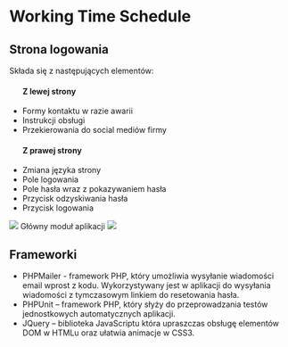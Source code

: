 # Working Time Schedule
<h2>Strona logowania</h2>
Składa się z następujących elementów:
<ul>
<h4>Z lewej strony</h4>
  <li>Formy kontaktu w razie awarii</li>
  <li>Instrukcji obsługi</li>
  <li>Przekierowania do social mediów firmy</li>
 <h4>Z prawej strony</h4>
  <li>Zmiana języka strony</li>
  <li>Pole logowania</li>
  <li>Pole hasła wraz z pokazywaniem hasła</li>
  <li>Przycisk odzyskiwania hasła</li>
  <li> Przycisk logowania </li>
  
</ul>
<img src="https://user-images.githubusercontent.com/62139205/210704222-327a1b85-3c09-4f59-a002-51bf9a0d162e.png"/>
Główny moduł aplikacji
<img src="https://user-images.githubusercontent.com/62139205/210709811-a28b82f8-1f2f-4332-a1e5-ec1868dc54f7.gif"/>

<!-- <img src="https://user-images.githubusercontent.com/62139205/210704030-c123e3a6-9b0a-45fa-8029-5796d9426d2f.png"/> -->

<h2>Frameworki</h2>
<ul>
<li> PHPMailer - framework PHP, który umożliwia wysyłanie wiadomości email
wprost z kodu. Wykorzystywany jest w aplikacji do wysyłania wiadomości z
tymczasowym linkiem do resetowania hasła.</li>
<li> PHPUnit – framework PHP, który słyży do przeprowadzania testów
jednostkowych automatycznych aplikacji. </li>
<li> JQuery – biblioteka JavaScriptu która upraszczas obsługę elementów DOM w
HTMLu oraz ułatwia animacje w CSS3. </li>
</ul>

